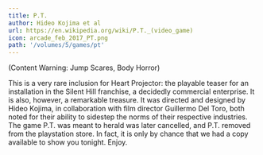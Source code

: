 ```yaml
---
title: P.T.
author: Hideo Kojima et al
url: https://en.wikipedia.org/wiki/P.T._(video_game)
icon: arcade_feb_2017_PT.png 
path: '/volumes/5/games/pt'
---
```

(Content Warning: Jump Scares, Body Horror)

This is a very rare inclusion for Heart Projector: the playable teaser for an installation in
the Silent Hill franchise, a decidedly commercial enterprise. It is also, however, a remarkable
treasure. It was directed and designed by Hideo Kojima, in collaboration with film director
Guillermo Del Toro, both noted for their ability to sidestep the norms of their respective
industries. The game P.T. was meant to herald was later cancelled, and P.T. removed from the
playstation store. In fact, it is only by chance that we had a copy available to show you
tonight. Enjoy.